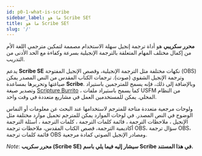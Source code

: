```yaml
---
id: p0-1-what-is-scribe
sidebar_label: ما هو Scribe SE؟
title: ما هو Scribe SE؟
slug: '/'
---
```


**محرر سكريبي** هو أداة ترجمة إنجيل سهلة الاستخدام مصممة لتمكين مترجمي اللغة الأم من إكمال مختلف المهام المتعلقة بالترجمة الإنجيلية بسرعة وكفاءة مع الحد الأدنى من التدريب.


يدعم **Scribe SE** نكهات مختلفة مثل الترجمة الإنجيلية، وقصص الإنجيل المفتوحة (OBS) وترجمة الإنجيل الشفوي (صوت). ترجمات الكتاب المقدس من النص المصدر يمكن صياغتها وتحريرها بمساعدة **Scribe**. وبالإضافة إلى ذلك، فإنه يسمح للمترجمين باستيراد وتصدير صيغة [Scripture Burrito](https://docs.burrito.bible/) ، كما يسمح باستيراد ملفات USFM من النظام المحلي. يمكن للمستخدمين العمل في مشاريع متعددة في وقت واحد.

  ولوحات مرجعية متعددة متاحة للمترجم لاستخدامها عند البحث عن معلومات أو التماس الوضوح في النص المصدر. في لوحات الموارد يمكن للمترجم تحميل موارد مختلفة مثل الإنجيل ، ملاحظات الترجمة ، قائمة كلمات الترجمة ، كلمات الترجمة ، أسئلة الترجمة أكاديمية الترجمة، قصص الكتاب المقدس، ملاحظات ترجمة OBS، سؤال ترجمة OBS، قائمة كلمات ترجمة OBS ومصادر الإنجيل الصوتي كمادة مرجعية.

*Note*: **محرر سكريب (Scribe SE) سيشار إليه فيما يلي باسم Scribe في هذا المستند.**